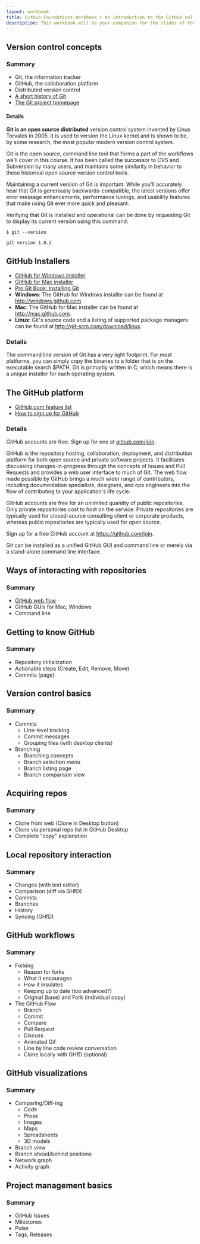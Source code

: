 ```yaml
---
layout: workbook
title: GitHub Foundations Workbook • An introduction to the GitHub collaboration platform
description: This workbook will be your companion for the slides of the GitHub Foundations class taught by the [GitHub Training Team](http://training.github.com/) and other educational groups. In this GitHub Training course, you'll learn all the necessary skills to be productive with GitHub and Git in your open source work or daily job assignments.
---
```


## Version control concepts

### Summary
* Git, the information tracker
* GitHub, the collaboration platform
* Distributed version control
* <a href="http://git-scm.com/book/en/Getting-Started-A-Short-History-of-Git" class="booklink">A short history of Git</a>
* <a href="http://git-scm.com" class="weblink">The Git project homepage</a>

#### Details
__Git is an open source distributed__ version control system invented by Linus Torvalds in 2005.  It is used to version the Linux kernel and is shown to be, by some research, the most popular modern version control system.

Git is the open source, command line tool that forms a part of the workflows we'll cover in this course.  It has been called the successor to CVS and Subversion by many users, and maintains some similarity in behavior to these historical open source version control tools.

Maintaining a current version of Git is important. While you'll accurately hear that Git is generously backwards-compatible, the latest versions offer error message enhancements, performance tunings, and usability features that make using Git ever more quick and pleasant.

Verifying that Git is installed and operational can be done by requesting Git to display its current version using this command:

``` shell
$ git --version

git version 1.8.2
```

##  GitHub Installers
* <a href="http://windows.github.com" class="weblink">GitHub for Windows installer</a>
* <a href="http://mac.github.com" class="weblink">GitHub for Mac installer</a>
* <a href="http://git-scm.com/book/en/Getting-Started-Installing-Git" class="booklink">Pro Git Book: Installing Git</a>
* **Windows**: The GitHub for Windows installer can be found at http://windows.github.com.
* **Mac**: The GitHub for Mac installer can be found at http://mac.github.com.
* **Linux**: Git's source code and a listing of supported package managers can be found at http://git-scm.com/download/linux.

### Details
The command line version of Git has a very light footprint. For most platforms, you can simply copy the binaries to a folder that is on the executable search $PATH. Git is primarily written in C, which means there is a unique installer for each operating system.


## The GitHub platform
*  <a href="https://github.com/features" class="githublink">GitHub.com feature list</a>
* <a href="https://www.youtube.com/watch?v=ezxRcdJ8glM&list=PLg7s6cbtAD17rhrz2BJWAPJMjR71B3IDx" class="videolink">How to sign up for GitHub</a>

### Details
GitHub accounts are free. Sign up for one at [github.com/join](https://github.com/join).

GitHub is the repository hosting, collaboration, deployment, and distribution platform for both open source and private software projects.  It facilitates discussing changes-in-progress through the concepts of Issues and Pull Requests and provides a web user interface to much of Git. The web flow made possible by GitHub brings a much wider range of contributors, including documentation specialists, designers, and ops engineers into the flow of contributing to your application's life cycle.


GitHub accounts are free for an unlimited quantity of public repositories. Only private repositories cost to host on the service. Private repositories are typically used for closed-source consulting client or corporate products, whereas public repositories are typically used for open source.

Sign up for a free GitHub account at https://github.com/join.

Git can be installed as a unified GitHub GUI and command line or merely via a stand-alone command line interface.


## Ways of interacting with repositories

### Summary
* <a href="https://guides.github.com/overviews/flow/" class="booklink">GitHub web flow</a>
* GitHub GUIs for Mac, Windows
* Command line

## Getting to know GitHub

### Summary
* Repository initialization
* Actionable steps (Create, Edit, Remove, Move)
* Commits (page)

## Version control basics

### Summary
* Commits
  * Line-level tracking
  * Commit messages
  * Grouping files (with desktop clients)
* Branching
  * Branching concepts
  * Branch selection menu
  * Branch listing page
  * Branch comparison view

## Acquiring repos

### Summary
* Clone from web (Clone in Desktop button)
* Clone via personal repo list in GitHub Desktop
* Complete "copy" explanation

## Local repository interaction

### Summary
* Changes (with text editor)
* Comparison (diff via GHfD)
* Commits
* Branches
* History
* Syncing (GHfD)

## GitHub workflows

### Summary
* Forking
    * Reason for forks
    * What it encourages
    * How it insulates
    * Keeping up to date (too advanced?)
    * Original (base) and Fork (individual copy)
* The GitHub Flow
    * Branch
    * Commit
    * Compare
    * Pull Request
    * Discuss
    * Animated Gif
    * Line by line code review conversation
    * Clone locally with GHfD (optional)

## GitHub visualizations

### Summary
* Comparing/Diff-ing
  * Code
  * Prose
  * Images
  * Maps
  * Spreadsheets
  * 3D models
* Branch view
* Branch ahead/behind positions
* Network graph
* Activity graph

## Project management basics

### Summary
* GitHub Issues
* Milestones
* Pulse
* Tags, Releases
